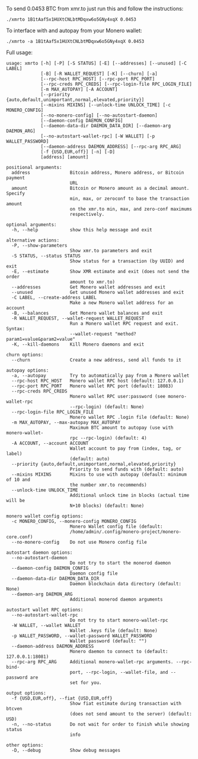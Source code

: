 To send 0.0453 BTC from xmr.to just run this and follow the instructions:

    ./xmrto 1B1tAaf5x1HUXtCNLbtMDqxw6o5GNy4xqX 0.0453

To interface with and autopay from your Monero wallet:

    ./xmrto -a 1B1tAaf5x1HUXtCNLbtMDqxw6o5GNy4xqX 0.0453

Full usage:

    usage: xmrto [-h] [-P] [-S STATUS] [-E] [--addresses] [--unused] [-C LABEL]
                 [-B] [-R WALLET_REQUEST] [-K] [--churn] [-a]
                 [--rpc-host RPC_HOST] [--rpc-port RPC_PORT]
                 [--rpc-creds RPC_CREDS] [--rpc-login-file RPC_LOGIN_FILE]
                 [-m MAX_AUTOPAY] [-A ACCOUNT]
                 [--priority {auto,default,unimportant,normal,elevated,priority}]
                 [--mixins MIXINS] [--unlock-time UNLOCK_TIME] [-c MONERO_CONFIG]
                 [--no-monero-config] [--no-autostart-daemon]
                 [--daemon-config DAEMON_CONFIG]
                 [--daemon-data-dir DAEMON_DATA_DIR] [--daemon-arg DAEMON_ARG]
                 [--no-autostart-wallet-rpc] [-W WALLET] [-p WALLET_PASSWORD]
                 [--daemon-address DAEMON_ADDRESS] [--rpc-arg RPC_ARG]
                 [-f {USD,EUR,off}] [-n] [-D]
                 [address] [amount]
    
    positional arguments:
      address               Bitcoin address, Monero address, or Bitcoin payment
                            URL
      amount                Bitcoin or Monero amount as a decimal amount. Specify
                            min, max, or zeroconf to base the transaction amount
                            on the xmr.to min, max, and zero-conf maximums
                            respectively.
    
    optional arguments:
      -h, --help            show this help message and exit
    
    alternative actions:
      -P, --show-parameters
                            Show xmr.to parameters and exit
      -S STATUS, --status STATUS
                            Show status for a transaction (by UUID) and exit
      -E, --estimate        Show XMR estimate and exit (does not send the order
                            amount to xmr.to)
      --addresses           Get Monero wallet addresses and exit
      --unused              Get unused Monero wallet addresses and exit
      -C LABEL, --create-address LABEL
                            Make a new Monero wallet address for an account
      -B, --balances        Get Monero wallet balances and exit
      -R WALLET_REQUEST, --wallet-request WALLET_REQUEST
                            Run a Monero wallet RPC request and exit. Syntax:
                            --wallet-request "method?param1=value&param2=value"
      -K, --kill-daemons    Kill Monero daemons and exit
    
    churn options:
      --churn               Create a new address, send all funds to it
    
    autopay options:
      -a, --autopay         Try to automatically pay from a Monero wallet
      --rpc-host RPC_HOST   Monero wallet RPC host (default: 127.0.0.1)
      --rpc-port RPC_PORT   Monero wallet RPC port (default: 18083)
      --rpc-creds RPC_CREDS
                            Monero wallet RPC user:password (see monero-wallet-rpc
                            --rpc-login) (default: None)
      --rpc-login-file RPC_LOGIN_FILE
                            Monero wallet RPC .login file (default: None)
      -m MAX_AUTOPAY, --max-autopay MAX_AUTOPAY
                            Maximum BTC amount to autopay (use with monero-wallet-
                            rpc --rpc-login) (default: 4)
      -A ACCOUNT, --account ACCOUNT
                            Wallet account to pay from (index, tag, or label)
                            (default: auto)
      --priority {auto,default,unimportant,normal,elevated,priority}
                            Priority to send funds with (default: auto)
      --mixins MIXINS       Mixins to use with autopay (default: minimum of 10 and
                            the number xmr.to recommends)
      --unlock-time UNLOCK_TIME
                            Additional unlock time in blocks (actual time will be
                            N+10 blocks) (default: None)
    
    monero wallet config options:
      -c MONERO_CONFIG, --monero-config MONERO_CONFIG
                            Monero Wallet config file (default:
                            /home/admin/.config/monero-project/monero-core.conf)
      --no-monero-config    Do not use Monero config file
    
    autostart daemon options:
      --no-autostart-daemon
                            Do not try to start the monerod daemon
      --daemon-config DAEMON_CONFIG
                            Daemon config file
      --daemon-data-dir DAEMON_DATA_DIR
                            Daemon blockchain data directory (default: None)
      --daemon-arg DAEMON_ARG
                            Additional monerod daemon arguments
    
    autostart wallet RPC options:
      --no-autostart-wallet-rpc
                            Do not try to start monero-wallet-rpc
      -W WALLET, --wallet WALLET
                            Wallet .keys file (default: None)
      -p WALLET_PASSWORD, --wallet-password WALLET_PASSWORD
                            Wallet password (default: "")
      --daemon-address DAEMON_ADDRESS
                            Monero daemon to connect to (default: 127.0.0.1:18081)
      --rpc-arg RPC_ARG     Additional monero-wallet-rpc arguments. --rpc-bind-
                            port, --rpc-login, --wallet-file, and --password are
                            set for you.
    
    output options:
      -f {USD,EUR,off}, --fiat {USD,EUR,off}
                            Show fiat estimate during transaction with btcven
                            (does not send amount to the server) (default: USD)
      -n, --no-status       Do not wait for order to finish while showing status
                            info
    
    other options:
      -D, --debug           Show debug messages

